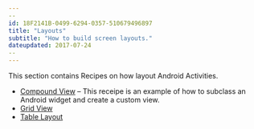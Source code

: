 ```yaml
---
--
id: 18F2141B-0499-6294-0357-510679496897
title: "Layouts"
subtitle: "How to build screen layouts."
dateupdated: 2017-07-24
--
---
```


This section contains Recipes on how layout Android Activities.

-  [Compound View](/Recipes/android/layout/compound_view) &ndash; This receipe is an example of how to subclass an Android widget and create a custom view.
-  [Grid View](/Recipes/android/layout/grid_view)
-  [Table Layout](/Recipes/android/layout/table_layout)

